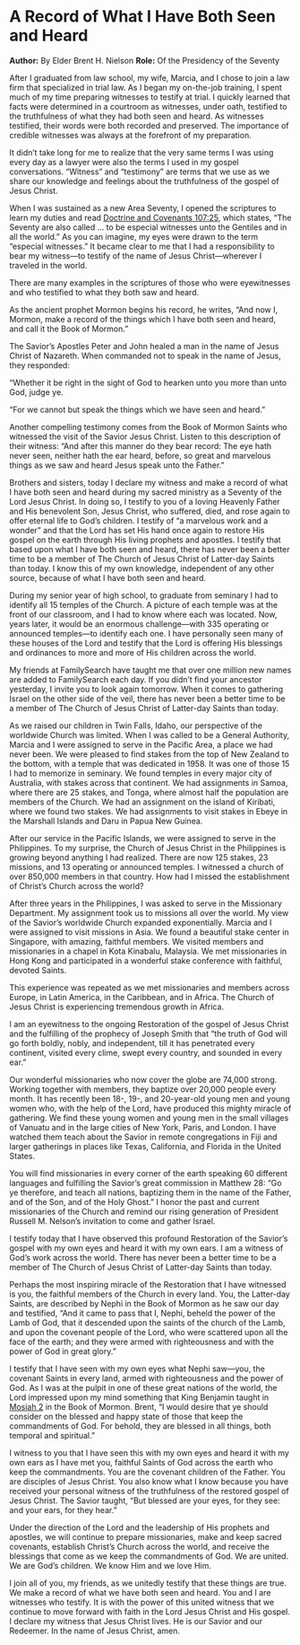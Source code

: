 # A Record of What I Have Both Seen and Heard

**Author:** By Elder Brent H. Nielson
**Role:** Of the Presidency of the Seventy

<a name="p1"></a>After I graduated from law school, my wife, Marcia, and I chose to join a law firm that specialized in trial law. As I began my on-the-job training, I spent much of my time preparing witnesses to testify at trial. I quickly learned that facts were determined in a courtroom as witnesses, under oath, testified to the truthfulness of what they had both seen and heard. As witnesses testified, their words were both recorded and preserved. The importance of credible witnesses was always at the forefront of my preparation.

<a name="p2"></a>It didn’t take long for me to realize that the very same terms I was using every day as a lawyer were also the terms I used in my gospel conversations. “Witness” and “testimony” are terms that we use as we share our knowledge and feelings about the truthfulness of the gospel of Jesus Christ.

<a name="p3"></a>When I was sustained as a new Area Seventy, I opened the scriptures to learn my duties and read [Doctrine and Covenants 107:25](https://www.churchofjesuschrist.org/study/scriptures/dc-testament/dc/107?lang=eng&id=p25#p25), which states, “The Seventy are also called … to be especial witnesses unto the Gentiles and in all the world.” As you can imagine, my eyes were drawn to the term “especial witnesses.” It became clear to me that I had a responsibility to bear my witness—to testify of the name of Jesus Christ—wherever I traveled in the world.

<a name="p4"></a>There are many examples in the scriptures of those who were eyewitnesses and who testified to what they both saw and heard.

<a name="p5"></a>As the ancient prophet Mormon begins his record, he writes, “And now I, Mormon, make a record of the things which I have both seen and heard, and call it the Book of Mormon.”

<a name="p6"></a>The Savior’s Apostles Peter and John healed a man in the name of Jesus Christ of Nazareth. When commanded not to speak in the name of Jesus, they responded:

<a name="p7"></a>“Whether it be right in the sight of God to hearken unto you more than unto God, judge ye.

<a name="p8"></a>“For we cannot but speak the things which we have seen and heard.”

<a name="p9"></a>Another compelling testimony comes from the Book of Mormon Saints who witnessed the visit of the Savior Jesus Christ. Listen to this description of their witness: “And after this manner do they bear record: The eye hath never seen, neither hath the ear heard, before, so great and marvelous things as we saw and heard Jesus speak unto the Father.”

<a name="p10"></a>Brothers and sisters, today I declare my witness and make a record of what I have both seen and heard during my sacred ministry as a Seventy of the Lord Jesus Christ. In doing so, I testify to you of a loving Heavenly Father and His benevolent Son, Jesus Christ, who suffered, died, and rose again to offer eternal life to God’s children. I testify of “a marvelous work and a wonder” and that the Lord has set His hand once again to restore His gospel on the earth through His living prophets and apostles. I testify that based upon what I have both seen and heard, there has never been a better time to be a member of The Church of Jesus Christ of Latter-day Saints than today. I know this of my own knowledge, independent of any other source, because of what I have both seen and heard.

<a name="p11"></a>During my senior year of high school, to graduate from seminary I had to identify all 15 temples of the Church. A picture of each temple was at the front of our classroom, and I had to know where each was located. Now, years later, it would be an enormous challenge—with 335 operating or announced temples—to identify each one. I have personally seen many of these houses of the Lord and testify that the Lord is offering His blessings and ordinances to more and more of His children across the world.

<a name="p12"></a>My friends at FamilySearch have taught me that over one million new names are added to FamilySearch each day. If you didn’t find your ancestor yesterday, I invite you to look again tomorrow. When it comes to gathering Israel on the other side of the veil, there has never been a better time to be a member of The Church of Jesus Christ of Latter-day Saints than today.

<a name="p13"></a>As we raised our children in Twin Falls, Idaho, our perspective of the worldwide Church was limited. When I was called to be a General Authority, Marcia and I were assigned to serve in the Pacific Area, a place we had never been. We were pleased to find stakes from the top of New Zealand to the bottom, with a temple that was dedicated in 1958. It was one of those 15 I had to memorize in seminary. We found temples in every major city of Australia, with stakes across that continent. We had assignments in Samoa, where there are 25 stakes, and Tonga, where almost half the population are members of the Church. We had an assignment on the island of Kiribati, where we found two stakes. We had assignments to visit stakes in Ebeye in the Marshall Islands and Daru in Papua New Guinea.

<a name="p14"></a>After our service in the Pacific Islands, we were assigned to serve in the Philippines. To my surprise, the Church of Jesus Christ in the Philippines is growing beyond anything I had realized. There are now 125 stakes, 23 missions, and 13 operating or announced temples. I witnessed a church of over 850,000 members in that country. How had I missed the establishment of Christ’s Church across the world?

<a name="p15"></a>After three years in the Philippines, I was asked to serve in the Missionary Department. My assignment took us to missions all over the world. My view of the Savior’s worldwide Church expanded exponentially. Marcia and I were assigned to visit missions in Asia. We found a beautiful stake center in Singapore, with amazing, faithful members. We visited members and missionaries in a chapel in Kota Kinabalu, Malaysia. We met missionaries in Hong Kong and participated in a wonderful stake conference with faithful, devoted Saints.

<a name="p16"></a>This experience was repeated as we met missionaries and members across Europe, in Latin America, in the Caribbean, and in Africa. The Church of Jesus Christ is experiencing tremendous growth in Africa.

<a name="p17"></a>I am an eyewitness to the ongoing Restoration of the gospel of Jesus Christ and the fulfilling of the prophecy of Joseph Smith that “the truth of God will go forth boldly, nobly, and independent, till it has penetrated every continent, visited every clime, swept every country, and sounded in every ear.”

<a name="p18"></a>Our wonderful missionaries who now cover the globe are 74,000 strong. Working together with members, they baptize over 20,000 people every month. It has recently been 18-, 19-, and 20-year-old young men and young women who, with the help of the Lord, have produced this mighty miracle of gathering. We find these young women and young men in the small villages of Vanuatu and in the large cities of New York, Paris, and London. I have watched them teach about the Savior in remote congregations in Fiji and larger gatherings in places like Texas, California, and Florida in the United States.

<a name="p25"></a>You will find missionaries in every corner of the earth speaking 60 different languages and fulfilling the Savior’s great commission in Matthew 28: “Go ye therefore, and teach all nations, baptizing them in the name of the Father, and of the Son, and of the Holy Ghost.” I honor the past and current missionaries of the Church and remind our rising generation of President Russell M. Nelson’s invitation to come and gather Israel.

<a name="p19"></a>I testify today that I have observed this profound Restoration of the Savior’s gospel with my own eyes and heard it with my own ears. I am a witness of God’s work across the world. There has never been a better time to be a member of The Church of Jesus Christ of Latter-day Saints than today.

<a name="p20"></a>Perhaps the most inspiring miracle of the Restoration that I have witnessed is you, the faithful members of the Church in every land. You, the Latter-day Saints, are described by Nephi in the Book of Mormon as he saw our day and testified, “And it came to pass that I, Nephi, beheld the power of the Lamb of God, that it descended upon the saints of the church of the Lamb, and upon the covenant people of the Lord, who were scattered upon all the face of the earth; and they were armed with righteousness and with the power of God in great glory.”

<a name="p21"></a>I testify that I have seen with my own eyes what Nephi saw—you, the covenant Saints in every land, armed with righteousness and the power of God. As I was at the pulpit in one of these great nations of the world, the Lord impressed upon my mind something that King Benjamin taught in [Mosiah 2](https://www.churchofjesuschrist.org/study/scriptures/bofm/mosiah/2?lang=eng) in the Book of Mormon. Brent, “I would desire that ye should consider on the blessed and happy state of those that keep the commandments of God. For behold, they are blessed in all things, both temporal and spiritual.”

<a name="p22"></a>I witness to you that I have seen this with my own eyes and heard it with my own ears as I have met you, faithful Saints of God across the earth who keep the commandments. You are the covenant children of the Father. You are disciples of Jesus Christ. You also know what I know because you have received your personal witness of the truthfulness of the restored gospel of Jesus Christ. The Savior taught, “But blessed are your eyes, for they see: and your ears, for they hear.”

<a name="p23"></a>Under the direction of the Lord and the leadership of His prophets and apostles, we will continue to prepare missionaries, make and keep sacred covenants, establish Christ’s Church across the world, and receive the blessings that come as we keep the commandments of God. We are united. We are God’s children. We know Him and we love Him.

<a name="p24"></a>I join all of you, my friends, as we unitedly testify that these things are true. We make a record of what we have both seen and heard. You and I are witnesses who testify. It is with the power of this united witness that we continue to move forward with faith in the Lord Jesus Christ and His gospel. I declare my witness that Jesus Christ lives. He is our Savior and our Redeemer. In the name of Jesus Christ, amen.
